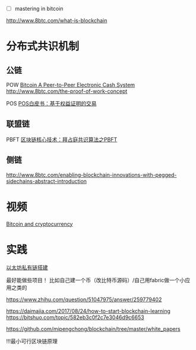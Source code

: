 - [ ] mastering in bitcoin

http://www.8btc.com/what-is-blockchain

# 分布式共识机制
## 公链
POW [Bitcoin A Peer-to-Peer Electronic Cash System](http://www.8btc.com/wiki/bitcoin-a-peer-to-peer-electronic-cash-system)
http://www.8btc.com/the-proof-of-work-concept

POS [POS白皮书：基于权益证明的交易](http://www.8btc.com/pos-white-book)

## 联盟链
PBFT [区块链核心技术：拜占庭共识算法之PBFT](https://www.jianshu.com/p/fb5edf031afd)

## 侧链
http://www.8btc.com/enabling-blockchain-innovations-with-pegged-sidechains-abstract-introduction

# 视频
[Bitcoin and cryptocurrency](https://www.coursera.org/learn/cryptocurrency)

# 实践
[以太坊私有链搭建](https://zhuanlan.zhihu.com/p/27106175)

最好能做些项目！  比如自己建一个币（改比特币源码）/自己用fabric做一个小应用之类的


https://www.zhihu.com/question/51047975/answer/259779402

https://daimajia.com/2017/08/24/how-to-start-blockchain-learning
https://bitshuo.com/topic/582eb3c0f2c7e3046d9c6653 

https://github.com/mipengchong/blockchain/tree/master/white_papers

!!!最小可行区块链原理